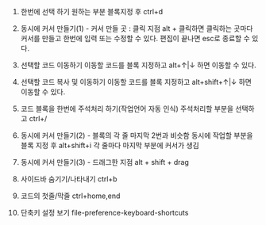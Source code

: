 1. 한번에 선택 하기
   원하는 부분 블록지정 후 ctrl+d

2. 동시에 커서 만들기(1) - 커서 만들 곳 : 클릭 지점
   alt + 클릭하면 클릭하는 곳마다 커서를 만들고 한번에 입력 또는 수정할 수 있다.
   편집이 끝나면 esc로 종료할 수 있다.

3. 선택할 코드 이동하기
   이동할 코드를 블록 지정하고 alt+↑|↓ 하면 이동할 수 있다.

4. 선택할 코드 복사 및 이동하기
   이동할 코드를 블록 지정하고 alt+shift+↑|↓ 하면 이동할 수 있다.

5. 코드 블록을 한번에 주석처리 하기(작업언어 자동 인식)
   주석처리할 부분을 선택하고 ctrl+/

6. 동시에 커서 만들기(2) - 블록의 각 줄 마지막
   2번과 비슷함
   동시에 작업할 부분을 블록 지정 후 alt+shift+i
   각 줄마다 마지막 부분에 커서가 생김

7. 동시에 커서 만들기(3) - 드래그한 지점
   alt + shift + drag

8. 사이드바 숨기기/나타내기
   ctrl+b

9. 코드의 첫줄/막줄
   ctrl+home,end

10. 단축키 설정 보기
    file-preference-keyboard-shortcuts
